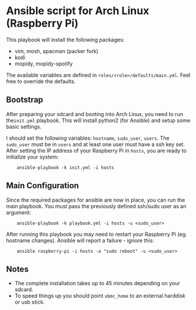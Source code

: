 # Ansible script for Arch Linux (Raspberry Pi)

This playbook will install the following packages:

+ vim, mosh, apacman (packer fork)
+ kodi
+ mopidy, mopidy-spotify

The available variables are defined in `roles/<role>/defaults/main.yml`. Feel free to override the defaults.


## Bootstrap

After preparing your sdcard and booting into Arch Linux, you need to run the`init.yml` playbook. This will install python2 (for Ansible) and setup some basic settings.

I should set the following variables: `hostname`, `sudo_user`, `users`. The `sudo_user` must be in `users` and at least one user must have a ssh key set.
After setting the IP address of your Raspberry Pi in `hosts`, you are ready to initialize your system:

        ansible-playbook -k init.yml -i hosts


## Main Configuration

Since the required packages for ansible are now in place, you can run the main playbook. You must pass the previously defined ssh/sudo user as an argument:

        ansible-playbook -k playbook.yml -i hosts -u <sudo_user>

After running this playbook you may need to restart your Raspberry Pi (eg. hostname changes). Ansible will report a failure - ignore this:

        ansible raspberry-pi -i hosts -a "sudo reboot" -u <sudo_user>


## Notes

+ The complete installation takes up to 45 minutes depending on your sdcard.
+ To speed things up you should point `xbmc_home` to an external harddisk or usb stick.
